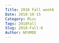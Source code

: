 ```yaml
---
Title: 2018 Fall week6
Date: 2018-10-15
Category: Misc
Tags: 2018Fall
Slug: 2018-Fall-6
Author: NFUMDE
---
```




